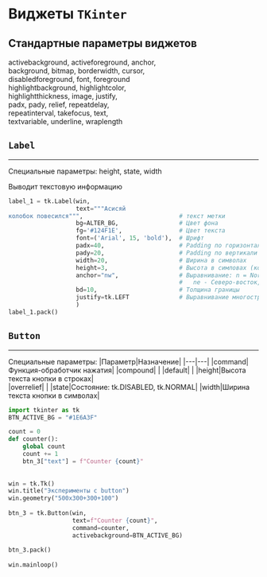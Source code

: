 # Виджеты `TKinter`

## Стандартные параметры виджетов

activebackground, activeforeground, anchor,  
background, bitmap, borderwidth, cursor,  
disabledforeground, font, foreground  
highlightbackground, highlightcolor,  
highlightthickness, image, justify,  
padx, pady, relief, repeatdelay,  
repeatinterval, takefocus, text,  
textvariable, underline, wraplength

## `Label`
***
Специальные параметры:
height, state, width

Выводит текстовую информацию
```python
label_1 = tk.Label(win,  
                   text="""Асисяй  
колобок повесился""",                           # текст метки  
                   bg=ALTER_BG,                 # Цвет фона  
                   fg='#124F1E',                # Цвет текста  
                   font=('Arial', 15, 'bold'),  # Шрифт  
                   padx=40,                     # Padding по горизонтали  
                   pady=20,                     # Padding по вертикали  
                   width=20,                    # Ширина в символах  
                   height=3,                    # Высота в симловах (количество строк)  
                   anchor="nw",                 # Выравнивание: n = North(верх)... и т.д.  
                                                #   ne - Северо-восток, center - центр                   relief=tk.RAISED,            # Стиль границы  
                   bd=10,                       # Толщина границы  
                   justify=tk.LEFT              # Выравнивание многострочного текста  
                   )  
label_1.pack()
```


## `Button`
***
Специальные параметры:
|Параметр|Назначение|
|---|---|
|command|Функция-обработчик нажатия|
|compound| |
|default| |
|height|Высота текста кнопки в строках|  
|overrelief| |
|state|Состояние: tk.DISABLED, tk.NORMAL|
|width|Ширина текста кнопки в символах|

```python
import tkinter as tk  
BTN_ACTIVE_BG = "#1E6A3F"  

count = 0  
def counter():  
    global count  
    count += 1  
    btn_3["text"] = f"Counter {count}"  
  
  
win = tk.Tk()  
win.title("Эксперименты с button")  
win.geometry("500x300+300+100")  
  
btn_3 = tk.Button(win,  
                  text=f"Counter {count}",  
                  command=counter,  
                  activebackground=BTN_ACTIVE_BG)  
  
btn_3.pack()  
  
win.mainloop()
```